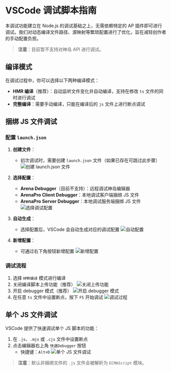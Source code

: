 # VSCode 调试脚本指南

本调试功能建立在 Node.js 的调试基础之上，无需依赖特定的 AP 插件即可进行调试。我们对动态编译文件路径、源映射等繁琐配置进行了优化，旨在减轻创作者的手动配置负担。

> **注意**：目前暂不支持对神岛 API 进行调试。

## 编译模式

在调试过程中，你可以选择以下两种编译模式：

- **HMR 编译**（推荐）：自动监听文件变化并自动编译，支持在修改 `ts` 文件的同时进行调试
- **完整编译**：需要手动编译，只能在编译后的 `js` 文件上进行断点调试

## 捆绑 JS 文件调试

### 配置 `launch.json`

1. **创建文件**：

   - 初次调试时，需要创建 `launch.json` 文件（如果已存在可跳过此步骤）
     ![创建 launch.json 文件](/QQ20241101-111306.png)

2. **选择配置**：

   - **Arena Debugger**（目前不支持）：远程调试神岛编辑器
   - **ArenaPro Client Debugger**：本地调试客户端捆绑 JS 文件
   - **ArenaPro Server Debugger**：本地调试服务端捆绑 JS 文件
     ![选择调试配置](/QQ20241101-111542.png)

3. **自动生成**：

   - 选择配置后，VSCode 会自动生成对应的调试配置
     ![自动配置](/QQ20241101-111952.png)

4. **新增配置**：
   - 可通过右下角按钮新增配置
     ![新增配置](/QQ20241101-112041.png)

### 调试流程

1. 选择 `HMR编译` 模式进行编译
2. 关闭编译脚本上传功能（推荐）
   ![关闭上传功能](/QQ20241101-112658.png)
3. 开启 debugger 模式（推荐）
   ![开启 debugger 模式](/QQ20241101-142736.png)
4. 在任意 `ts` 文件中设置断点，按下 `F5` 开始调试
   ![调试过程](/QQ20241101-125949.png)

## 单个 JS 文件调试

VSCode 提供了快速调试单个 JS 脚本的功能：

1. 在 `.js`、`.mjs` 或 `.cjs` 文件中设置断点
2. 点击编辑器右上角 `快速Debugger` 按钮
   - 快捷键：`Alt+D`
     ![单个 JS 文件调试](/QQ20241101-131416.png)

> **注意**：默认非捆绑文件的 `.js` 文件会被解析为 `ECMAScript` 模块。
